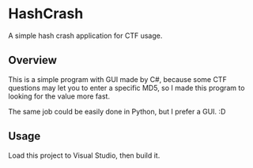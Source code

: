 # HashCrash
A simple hash crash application for CTF usage.

## Overview

This is a simple program with GUI made by C#, because some CTF questions may let you to enter a specific MD5, so I made this program to looking for the value more fast.

The same job could be easily done in Python, but I prefer a GUI. :D

## Usage

Load this project to Visual Studio, then build it.
